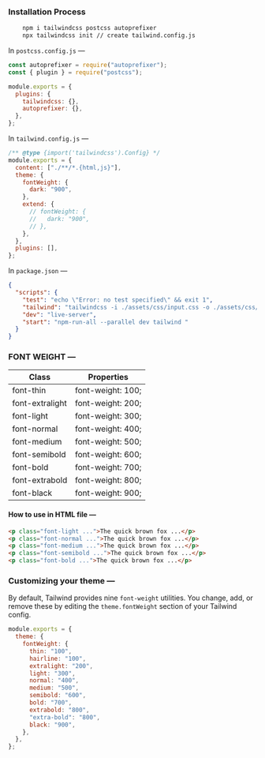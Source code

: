 ### Installation Process

```sh
    npm i tailwindcss postcss autoprefixer
    npx tailwindcss init // create tailwind.config.js
```

In `postcss.config.js` &mdash;

```js
const autoprefixer = require("autoprefixer");
const { plugin } = require("postcss");

module.exports = {
  plugins: {
    tailwindcss: {},
    autoprefixer: {},
  },
};
```

In `tailwind.config.js` &mdash;

```js
/** @type {import('tailwindcss').Config} */
module.exports = {
  content: ["./**/*.{html,js}"],
  theme: {
    fontWeight: {
      dark: "900",
    },
    extend: {
      // fontWeight: {
      //   dark: "900",
      // },
    },
  },
  plugins: [],
};
```

In `package.json` &mdash;

```json
{
  "scripts": {
    "test": "echo \"Error: no test specified\" && exit 1",
    "tailwind": "tailwindcss -i ./assets/css/input.css -o ./assets/css/output.css -w",
    "dev": "live-server",
    "start": "npm-run-all --parallel dev tailwind "
  }
}
```

### FONT WEIGHT &mdash;

| Class           | Properties        |
| --------------- | ----------------- |
| font-thin       | font-weight: 100; |
| font-extralight | font-weight: 200; |
| font-light      | font-weight: 300; |
| font-normal     | font-weight: 400; |
| font-medium     | font-weight: 500; |
| font-semibold   | font-weight: 600; |
| font-bold       | font-weight: 700; |
| font-extrabold  | font-weight: 800; |
| font-black      | font-weight: 900; |

#### How to use in HTML file &mdash;

```html
<p class="font-light ...">The quick brown fox ...</p>
<p class="font-normal ...">The quick brown fox ...</p>
<p class="font-medium ...">The quick brown fox ...</p>
<p class="font-semibold ...">The quick brown fox ...</p>
<p class="font-bold ...">The quick brown fox ...</p>
```

### Customizing your theme &mdash;

By default, Tailwind provides nine `font-weight` utilities. You change, add, or remove these by editing the `theme.fontWeight` section of your Tailwind config.

```js
module.exports = {
  theme: {
    fontWeight: {
      thin: "100",
      hairline: "100",
      extralight: "200",
      light: "300",
      normal: "400",
      medium: "500",
      semibold: "600",
      bold: "700",
      extrabold: "800",
      "extra-bold": "800",
      black: "900",
    },
  },
};
```
